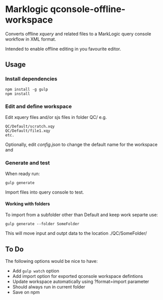 # Marklogic qconsole-offline-workspace
  

Converts offline *xquery* and related files to a MarkLogic query console workflow in XML format. 

Intended to enable offline editing in you favourite editor.

## Usage
### Install dependencies

    npm install -g gulp
    npm install
    
### Edit and define workspace    
  
  Edit xquery files and/or sjs files in folder QC/
  e.g.
    
    QC/Default/scratch.xqy
    QC/Default/file1.xqy
    etc.

  Optionally, edit *config.json* to change the default name for the workspace and  
  
### Generate and test  
  When ready run:

    gulp generate
    
  Import files into query console to test.
  
#### Working with folders

  To import from a subfolder other than Default and keep work separte use:

    gulp generate --folder SomeFolder

  This will move input and outpt data to the location ./QC/SomeFolder/

## To Do 

The following options would be nice to have:

* Add ```gulp watch``` option
* Add import option for exported qconsole workspace defintions
* Update workspace automatically using ?format=import parameter
* Should always run in current folder
* Save on npm
